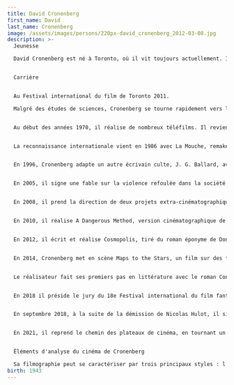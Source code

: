 ```yaml
---
title: David Cronenberg
first_name: David
last_name: Cronenberg
image: /assets/images/persons/220px-david_cronenberg_2012-03-08.jpg
description: >-
  Jeunesse

  David Cronenberg est né à Toronto, où il vit toujours actuellement. Il est le fils d'Esther Sumberg, pianiste, et Milton Cronenberg, écrivain et éditeur, d'origine juive lituanienne. Il étudie au Harbord Collegiate Institute, puis est diplômé en littérature de l'University College (Université de Toronto) après avoir commencé à étudier les sciences. Il cite William S. Burroughs et Vladimir Nabokov comme influences majeures. Sa sœur, Denise Cronenberg, est costumière2.


  Carrière


  Au Festival international du film de Toronto 2011.

  Malgré des études de sciences, Cronenberg se tourne rapidement vers le milieu artistique, notamment la « scène underground » de Toronto. Dans la veine du cinéma expérimental new-yorkais, il réalise deux courts métrages : Transfer en 1966 et From the Drain en 1967. Il passe au long métrage en 1969 avec Stereo, puis Crimes of the Future l'année suivante. Ses premières réalisations sont financées par des sociétés de production de films pornographiques. On y retrouve déjà ses thèmes de prédilection : la sexualité, le corps humain comme terrain d'expérimentation, le danger de la contamination, la médecine et la psychanalyse2.


  Au début des années 1970, il réalise de nombreux téléfilms. Il revient au cinéma en 1975 avec Frissons. Ce film et les deux suivants, Rage et Chromosome 3, mêlant horreur et science-fiction, choquent quelques critiques mais offrent à Cronenberg un statut de cinéaste « culte » par l'effroi qu'il arrive à susciter avec une remarquable économie de moyens. Il connaît son premier succès commercial en 1981 avec Scanners. Il confirme cela deux ans plus tard avec Vidéodrome, un film avec James Woods sur le pouvoir des médias. Fort de ce succès, il s'attelle ensuite à l'adaptation du roman de Stephen King, Dead Zone, dans un film homonyme en 1983 avec Christopher Walken.


  La reconnaissance internationale vient en 1986 avec La Mouche, remake de La Mouche noire, film fantastique des années 1950 réalisé par Kurt Neumann. Dans ses films suivants, il délaisse le cinéma d'épouvante tout en conservant son style habituel. Dans Faux-semblants (1988), il évoque ainsi la relation si particulière entre des frères jumeaux, interprétés par Jeremy Irons. En 1991, il adapte le célèbre roman Le Festin nu de William S. Burroughs, réputé inadaptable.


  En 1996, Cronenberg adapte un autre écrivain culte, J. G. Ballard, avec Crash, film sur la fascination sexuelle qu'exercent les accidents de voiture. L'œuvre, assez controversée, obtient le Prix spécial du jury au 49e Festival de Cannes. Passionné par les rapports entre l'humain et la technologie, Cronenberg réalise eXistenZ en 1999 avec Jude Law et Jennifer Jason Leigh, film dans lequel il explore les frontières floues entre monde réel et réalité virtuelle. La même année, il préside le jury du 52e Festival de Cannes. En 2002, Spider, sa nouvelle réalisation, « étudie » l'esprit d'un schizophrène joué par Ralph Fiennes.


  En 2005, il signe une fable sur la violence refoulée dans la société américaine, A History of Violence, adaptée du comic homonyme avec Viggo Mortensen, qu'il retrouve ensuite en 2007 dans Les Promesses de l'ombre. Ce film, sur la mafia russe à Londres, est le premier que Cronenberg tourne entièrement hors du Canada.


  En 2008, il prend la direction de deux projets extra-cinématographiques : l'exposition Chromosomes au Palais des expositions de Rome et l'opéra La Mouche, d'après son propre film, à l'Opéra de Los Angeles et au théâtre du Châtelet à Paris.


  En 2010, il réalise A Dangerous Method, version cinématographique de la pièce de théâtre The Talking Cure de Christopher Hampton. Sélectionné à la 68e Mostra de Venise et sorti en décembre 2011 en France, le film revient sur la rivalité entre les psychanalystes Carl Jung et Sigmund Freud.


  En 2012, il écrit et réalise Cosmopolis, tiré du roman éponyme de Don DeLillo, avec Robert Pattinson comme tête d'affiche. Le film est sélectionné en compétition au 65e Festival de Cannes. La réception critique est divisée sur ce long métrage au ton absurde, futuriste et sarcastique, qui explore le penchant monstrueux du capitalisme et du monde de la finance, devenu totalement abstrait3. L'œuvre originale, qui reçut un accueil mitigé lors de sa publication, était en effet considérée comme inadaptable3 en raison de son style sophistiqué et de ses nombreux dialogues littéraires.


  En 2014, Cronenberg met en scène Maps to the Stars, un film sur des familles de stars à Hollywood. Le film se conçoit comme une virulente critique des valeurs d'Hollywood et du cinéma contemporain (opportunisme, régression, décadence, manipulation)3. Il ouvre aussi une réflexion sur les conséquences de « l'usine à rêves » sur le comportement individuel et la confusion entre fantasme, images mentales et réalité objective3. Le scénario est écrit par Bruce Wagner. Maps to the Stars est en compétition au 67e Festival de Cannes. La distribution inclut John Cusack, Julianne Moore qui remportera le Prix d'interprétation féminine, Mia Wasikowska et Robert Pattinson pour sa seconde collaboration avec le cinéaste. L'œuvre est globalement bien reçue par la presse européenne lors de sa présentation cannoise3,4, mais l'accueil est plus mitigé du côté de la critique américaine5.


  Le réalisateur fait ses premiers pas en littérature avec le roman Consumés, un thriller qui convoque journalisme et géopolitique. La sortie nord-américaine du roman en septembre 2014 a lieu en même temps que la sortie internationale de Maps to the Stars. Cronenberg songera ensuite à l'adaptation du roman par ses soins6.


  En 2018 il préside le jury du 18e Festival international du film fantastique de Neuchâtel.


  En septembre 2018, à la suite de la démission de Nicolas Hulot, il signe avec Juliette Binoche la tribune contre le réchauffement climatique intitulée « Le plus grand défi de l'histoire de l'humanité », qui parait en une du journal Le Monde, avec pour titre « L'appel de 200 personnalités pour sauver la planète »7.


  En 2021, il reprend le chemin des plateaux de cinéma, en tournant un thriller futuriste intitulé Crimes of the Future dans lequel il retrouve Viggo Mortensen et où il dirige pour la première fois de Léa Seydoux, Kristen Stewart et Scott Speedman.


  Éléments d'analyse du cinéma de Cronenberg

  Sa filmographie peut se caractériser par trois principaux styles : l'étude du corps humain sous un aspect angoissant et monstrueux (Stereo, Crimes of the Future, Frissons, Rage, Chromosome 3, La Mouche, Faux-semblants) ; l'étude du rapport de l’humain avec la technologie sous un aspect visionnaire (Fast Company, Scanners, Videodrome, Crash, eXistenZ) ; l'étude de la dégénérescence du corps social sous un aspect réaliste et pessimiste (Spider, A History of Violence, Les Promesses de l’ombre, A Dangerous Method, Cosmopolis, Maps to the stars). Son cinéma, influencé par la psychanalyse, sonde les addictions et les phobies de la société occidentale (Stereo, Crimes of the Future, Videodrome, Faux-semblants, Le Festin nu, Crash, Spider, A Dangerous Method) ainsi que les névroses, laissant libre cours au déchaînement de pulsions refoulées. Ses deux thèmes récurrents sont la double personnalité et le massacre du corps humain. Ses films, caractérisés par une grande maîtrise technique et un univers à la fois malsain, ultra-violent et cérébral, ouvrent la voie à de nombreuses lectures sur le conditionnement, le mal, l'aliénation et la confusion entre réel et virtuel3.
birth: 1943
---
```

